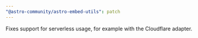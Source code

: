 ```yaml
---
"@astro-community/astro-embed-utils": patch
---
```


Fixes support for serverless usage, for example with the Cloudflare adapter.
